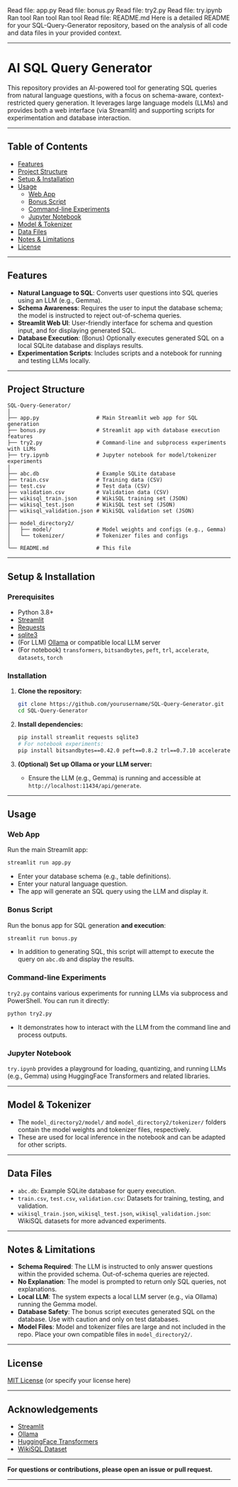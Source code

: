 Read file: app.py
Read file: bonus.py
Read file: try2.py
Read file: try.ipynb
Ran tool
Ran tool
Ran tool
Read file: README.md
Here is a detailed README for your SQL-Query-Generator repository, based on the analysis of all code and data files in your provided context.

---

# AI SQL Query Generator

This repository provides an AI-powered tool for generating SQL queries from natural language questions, with a focus on schema-aware, context-restricted query generation. It leverages large language models (LLMs) and provides both a web interface (via Streamlit) and supporting scripts for experimentation and database interaction.

---

## Table of Contents

- [Features](#features)
- [Project Structure](#project-structure)
- [Setup & Installation](#setup--installation)
- [Usage](#usage)
  - [Web App](#web-app)
  - [Bonus Script](#bonus-script)
  - [Command-line Experiments](#command-line-experiments)
  - [Jupyter Notebook](#jupyter-notebook)
- [Model & Tokenizer](#model--tokenizer)
- [Data Files](#data-files)
- [Notes & Limitations](#notes--limitations)
- [License](#license)

---

## Features

- **Natural Language to SQL**: Converts user questions into SQL queries using an LLM (e.g., Gemma).
- **Schema Awareness**: Requires the user to input the database schema; the model is instructed to reject out-of-schema queries.
- **Streamlit Web UI**: User-friendly interface for schema and question input, and for displaying generated SQL.
- **Database Execution**: (Bonus) Optionally executes generated SQL on a local SQLite database and displays results.
- **Experimentation Scripts**: Includes scripts and a notebook for running and testing LLMs locally.

---

## Project Structure

```
SQL-Query-Generator/
│
├── app.py                  # Main Streamlit web app for SQL generation
├── bonus.py                # Streamlit app with database execution features
├── try2.py                 # Command-line and subprocess experiments with LLMs
├── try.ipynb               # Jupyter notebook for model/tokenizer experiments
│
├── abc.db                  # Example SQLite database
├── train.csv               # Training data (CSV)
├── test.csv                # Test data (CSV)
├── validation.csv          # Validation data (CSV)
├── wikisql_train.json      # WikiSQL training set (JSON)
├── wikisql_test.json       # WikiSQL test set (JSON)
├── wikisql_validation.json # WikiSQL validation set (JSON)
│
├── model_directory2/
│   ├── model/              # Model weights and configs (e.g., Gemma)
│   └── tokenizer/          # Tokenizer files and configs
│
└── README.md               # This file
```

---

## Setup & Installation

### Prerequisites

- Python 3.8+
- [Streamlit](https://streamlit.io/)
- [Requests](https://docs.python-requests.org/)
- [sqlite3](https://docs.python.org/3/library/sqlite3.html)
- (For LLM) [Ollama](https://ollama.com/) or compatible local LLM server
- (For notebook) `transformers`, `bitsandbytes`, `peft`, `trl`, `accelerate`, `datasets`, `torch`

### Installation

1. **Clone the repository:**
   ```bash
   git clone https://github.com/yourusername/SQL-Query-Generator.git
   cd SQL-Query-Generator
   ```

2. **Install dependencies:**
   ```bash
   pip install streamlit requests sqlite3
   # For notebook experiments:
   pip install bitsandbytes==0.42.0 peft==0.8.2 trl==0.7.10 accelerate==0.27.1 datasets==2.17.0 transformers==4.38.0 torch
   ```

3. **(Optional) Set up Ollama or your LLM server:**
   - Ensure the LLM (e.g., Gemma) is running and accessible at `http://localhost:11434/api/generate`.

---

## Usage

### Web App

Run the main Streamlit app:
```bash
streamlit run app.py
```
- Enter your database schema (e.g., table definitions).
- Enter your natural language question.
- The app will generate an SQL query using the LLM and display it.

### Bonus Script

Run the bonus app for SQL generation **and execution**:
```bash
streamlit run bonus.py
```
- In addition to generating SQL, this script will attempt to execute the query on `abc.db` and display the results.

### Command-line Experiments

`try2.py` contains various experiments for running LLMs via subprocess and PowerShell. You can run it directly:
```bash
python try2.py
```
- It demonstrates how to interact with the LLM from the command line and process outputs.

### Jupyter Notebook

`try.ipynb` provides a playground for loading, quantizing, and running LLMs (e.g., Gemma) using HuggingFace Transformers and related libraries.

---

## Model & Tokenizer

- The `model_directory2/model/` and `model_directory2/tokenizer/` folders contain the model weights and tokenizer files, respectively.
- These are used for local inference in the notebook and can be adapted for other scripts.

---

## Data Files

- `abc.db`: Example SQLite database for query execution.
- `train.csv`, `test.csv`, `validation.csv`: Datasets for training, testing, and validation.
- `wikisql_train.json`, `wikisql_test.json`, `wikisql_validation.json`: WikiSQL datasets for more advanced experiments.

---

## Notes & Limitations

- **Schema Required**: The LLM is instructed to only answer questions within the provided schema. Out-of-schema queries are rejected.
- **No Explanation**: The model is prompted to return only SQL queries, not explanations.
- **Local LLM**: The system expects a local LLM server (e.g., via Ollama) running the Gemma model.
- **Database Safety**: The bonus script executes generated SQL on the database. Use with caution and only on test databases.
- **Model Files**: Model and tokenizer files are large and not included in the repo. Place your own compatible files in `model_directory2/`.

---

## License

[MIT License](LICENSE) (or specify your license here)

---

## Acknowledgements

- [Streamlit](https://streamlit.io/)
- [Ollama](https://ollama.com/)
- [HuggingFace Transformers](https://huggingface.co/docs/transformers/index)
- [WikiSQL Dataset](https://github.com/salesforce/WikiSQL)

---

**For questions or contributions, please open an issue or pull request.**

---
